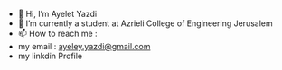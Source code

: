 - 👋 Hi, I’m Ayelet Yazdi
- 🌱 I’m currently a student at Azrieli College of Engineering Jerusalem
- 📫 How to reach me :
- my email : ayeley.yazdi@gmail.com
- my linkdin Profile 

<!---
ayeletya2/ayeletya2 is a ✨ special ✨ repository because its `README.md` (this file) appears on your GitHub profile.
You can click the Preview link to take a look at your changes.
--->
